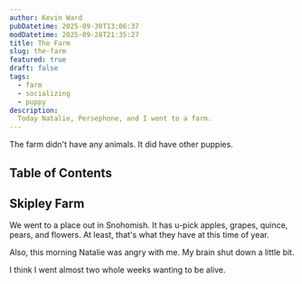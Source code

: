 ```yaml
---
author: Kevin Ward
pubDatetime: 2025-09-30T13:06:37
modDatetime: 2025-09-28T21:35:27
title: The Farm
slug: the-farm
featured: true
draft: false
tags:
  - farm
  - socializing
  - puppy
description:
  Today Natalie, Persephone, and I went to a farm.
---
```


The farm didn't have any animals. It did have other puppies.

## Table of Contents

## Skipley Farm
We went to a place out in Snohomish. It has u-pick apples, grapes, quince,
pears, and flowers. At least, that's what they have at this time of year.

Also, this morning Natalie was angry with me. My brain shut down a little bit.

I think I went almost two whole weeks wanting to be alive.
